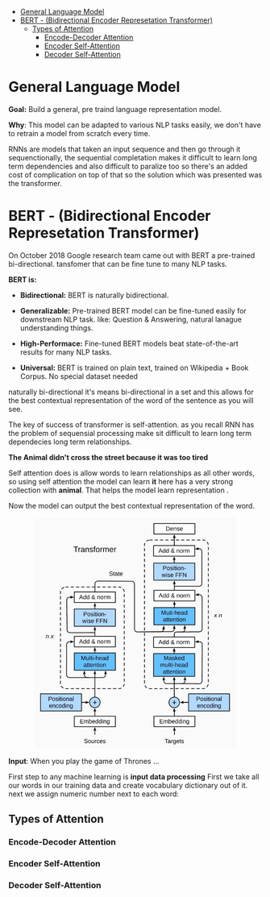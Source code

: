 <!--ts-->
* [General Language Model](#general-language-model)
* [BERT - (Bidirectional Encoder Represetation Transformer)](#bert---bidirectional-encoder-represetation-transformer)
   * [Types of Attention](#types-of-attention)
      * [Encode-Decoder Attention](#encode-decoder-attention)
      * [Encoder Self-Attention](#encoder-self-attention)
      * [Decoder Self-Attention](#decoder-self-attention)

<!-- Created by https://github.com/ekalinin/github-markdown-toc -->
<!-- Added by: gil_diy, at: Sat 25 Mar 2023 11:55:28 AM IDT -->

<!--te-->

# General Language Model

**Goal:** Build a general, pre traind language representation model.

**Why**: This model can be adapted to various NLP tasks easily, we don't have to retrain a model from scratch every time.

RNNs are models that taken an input sequence and then go through it sequenctionally, the sequential completation makes it difficult to learn long term dependencies and also difficult to paralize too so there's an added cost of complication on top of that so the solution which was presented was the transformer.

# BERT - (Bidirectional Encoder Represetation Transformer)

On October 2018 Google research team came out with BERT a pre-trained bi-directional.
tansfomer that can be fine tune to many NLP tasks.

**BERT is:**

* **Bidirectional:** BERT is naturally bidirectional.

* **Generalizable:** Pre-trained BERT model can be fine-tuned easily for downstream NLP task. like: Question & Answering, natural lanague understanding things.

* **High-Performace:** Fine-tuned BERT models beat state-of-the-art results for many NLP tasks.

* **Universal:** BERT is trained on plain text, trained on Wikipedia + Book Corpus. No special dataset needed

naturally bi-directional it's means bi-directional in a set and this allows for the best contextual representation of the word of the sentence as you will see.

The key of success of transformer is self-attention.
as you recall RNN has the problem of sequensial processing make sit difficult to learn long term dependecies long term relationships.


**The Animal didn't cross the street because it was too tired**

Self attention does is allow words to learn relationships as all other words, so using self attention the model can learn **it** here has a very strong collection with **animal**.
That helps the model learn representation .


Now the model can output the best contextual representation of the word.

<p align="center">
  <img width="400" src="images/transformers/transformer_architecture.jpg" title="Look into the image">
</p>

**Input**: When you play the game of Thrones ...

First step to any machine learning is **input data processing** 
First we take all our words in our training data and create vocabulary dictionary out of it. next we assign numeric number next to each word:



## Types of Attention
### Encode-Decoder Attention
### Encoder Self-Attention
### Decoder Self-Attention
